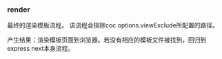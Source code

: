 ### render

最终的渲染模板流程。
该流程会排除coc options.viewExclude所配置的路径。

产生结果：渲染模板页面到浏览器。若没有相应的模板文件被找到，回归到express next本身流程。